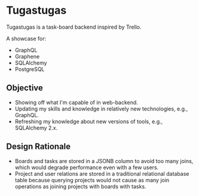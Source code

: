 # Tugastugas

Tugastugas is a task-board backend inspired by Trello.

A showcase for:

* GraphQL
* Graphene
* SQLAlchemy
* PostgreSQL


## Objective

* Showing off what I'm capable of in web-backend.
* Updating my skills and knowledge in relatively new technologies, e.g., GraphQL.
* Refreshing my knowledge about new versions of tools, e.g., SQLAlchemy 2.x.

## Design Rationale

* Boards and tasks are stored in a JSONB column to avoid too many joins, which would degrade performance even with a few users.
* Project and user relations are stored in a traditional relational database table because querying projects would not cause as many join operations as joining projects with boards with tasks.
